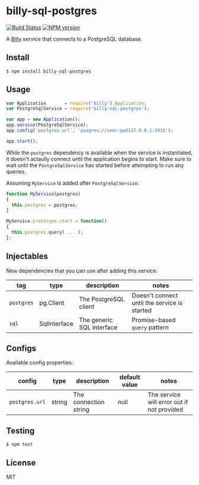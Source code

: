 # billy-sql-postgres

[![Build Status](https://travis-ci.org/bvalosek/billy-sql-postgres.png?branch=master)](https://travis-ci.org/bvalosek/billy-sql-postgres)
[![NPM version](https://badge.fury.io/js/billy-sql-postgres.png)](http://badge.fury.io/js/billy-sql-postgres)

A [Billy](https://github.com/bvalosek/billy) service that connects to a
PostgreSQL database.

## Install

```
$ npm install billy-sql-postgres
```

## Usage

```javascript
var Application       = require('billy').Application;
var PostgreSqlService = require('billy-sql-postgres');

var app = new Application();
app.service(PostgreSqlService);
app.config('postgres.url', 'posgres://user:pw@127.0.0.1:5432');

app.start();
```

While the `postgres` dependency is available when the service is instantiated,
it doesn't actaully connect until the application begins to start. Make sure to
wait until the `PostgreSqlService` has started before attempting to run any
queries.

Assuming `MyService` is added after `PostgreSqlService`:

```javascript
function MyService(postgres)
{
  this.postgres = postgres;
}

MyService.prototype.start = function()
{
  this.postgres.query( ... );
};
```


## Injectables

New dependencies that you can use after adding this service:

 tag | type |description | notes
-----|------|------------|-------
`postgres` | pg.Client | The PostgreSQL client | Doesn't connect until the service is started
`sql` | SqlInterface | The generic SQL interface | Promise-based `query` pattern

## Configs

Available config properties:

 config | type | description | default value | notes
--------|------|-------------|---------------|------
`postgres.url` | string | The connection string | null | The service will error out if not provided

## Testing

```
$ npm test
```

## License

MIT
